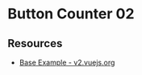 # Button Counter 02

## Resources

* [Base Example - v2.vuejs.org](https://v2.vuejs.org/v2/guide/components.html#Base-Example)
